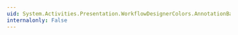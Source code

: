 ```yaml
---
uid: System.Activities.Presentation.WorkflowDesignerColors.AnnotationBackgroundGradientEndColor
internalonly: False
---
```

